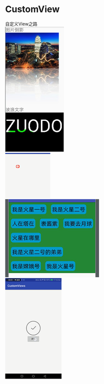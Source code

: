 # CustomView
自定义View之路</br>
![image](https://github.com/ZuoDong/CustomView/blob/master/app/raw/xformode.jpg) </br>
![image](https://github.com/ZuoDong/CustomView/blob/master/app/raw/red_point.gif) </br>
![image](https://github.com/ZuoDong/CustomView/blob/master/app/raw/flow_layout.jpg) </br>
![image](https://github.com/ZuoDong/CustomView/blob/master/app/raw/tick_view.gif) </br>
